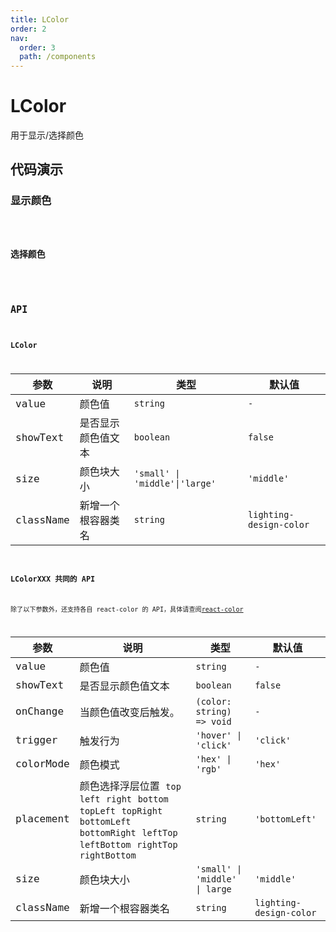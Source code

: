 ```yaml
---
title: LColor
order: 2
nav:
  order: 3
  path: /components
---
```


# LColor

用于显示/选择颜色

## 代码演示

### 显示颜色

<code src="./demos/Demo1.tsx" />

### 选择颜色

<code src="./demos/Demo2.tsx" />

## API

### LColor

| 参数      | 说明               | 类型                           | 默认值                  |
| --------- | ------------------ | ------------------------------ | ----------------------- |
| value     | 颜色值             | `string`                       | `- `                    |
| showText  | 是否显示颜色值文本 | `boolean`                      | `false`                 |
| size      | 颜色块大小         | `'small' \| 'middle'\|'large'` | `'middle'`              |
| className | 新增一个根容器类名 | `string`                       | `lighting-design-color` |

### LColorXXX 共同的 API

除了以下参数外，还支持各自 react-color 的 API，具体请查阅[react-color](http://casesandberg.github.io/react-color/)

| 参数 | 说明 | 类型 | 默认值 |
| --- | --- | --- | --- |
| value | 颜色值 | `string` | `-` |
| showText | 是否显示颜色值文本 | `boolean` | `false` |
| onChange | 当颜色值改变后触发。 | `(color: string) => void` | `-` |
| trigger | 触发行为 | `'hover' \| 'click'` | `'click'` |
| colorMode | 颜色模式 | `'hex' \| 'rgb'` | `'hex'` |
| placement | 颜色选择浮层位置 `top` `left` `right` `bottom` `topLeft` `topRight` `bottomLeft` `bottomRight` `leftTop` `leftBottom` `rightTop` `rightBottom` | `string` | `'bottomLeft'` |
| size | 颜色块大小 | `'small' \| 'middle' \| large` | `'middle'` |
| className | 新增一个根容器类名 | `string` | `lighting-design-color` |
